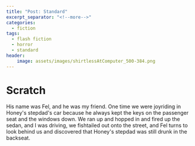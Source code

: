```yaml
---
title: "Post: Standard"
excerpt_separator: "<!--more-->"
categories:
  - fiction
tags:
  - flash fiction
  - horror
  - standard
header: 
    image: assets/images/shirtlessAtComputer_500-384.png
---
```

# Scratch
His name was Fel, and he was my friend. One time we were joyriding in Honey's stepdad's car because he always kept the keys on the passenger seat and the windows down. We ran up and hopped in and fired up the sedan, and I was driving, we fishtailed out onto the street, and Fel turns to look behind us and discovered that Honey's stepdad was still drunk in the backseat.